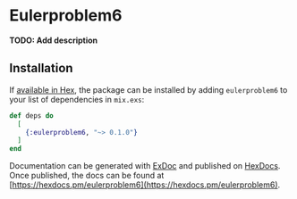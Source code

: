 # Eulerproblem6

**TODO: Add description**

## Installation

If [available in Hex](https://hex.pm/docs/publish), the package can be installed
by adding `eulerproblem6` to your list of dependencies in `mix.exs`:

```elixir
def deps do
  [
    {:eulerproblem6, "~> 0.1.0"}
  ]
end
```

Documentation can be generated with [ExDoc](https://github.com/elixir-lang/ex_doc)
and published on [HexDocs](https://hexdocs.pm). Once published, the docs can
be found at [https://hexdocs.pm/eulerproblem6](https://hexdocs.pm/eulerproblem6).

